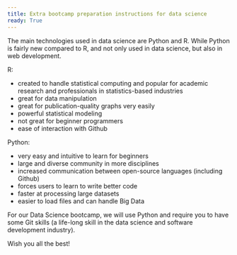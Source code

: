```yaml
---
title: Extra bootcamp preparation instructions for data science
ready: True
---
```


The main technologies used in data science are Python and R. While Python is fairly new compared to R, and not only used in data science, but also in web development. 

R:
- created to handle statistical computing and popular for academic research and professionals in statistics-based industries
- great for data manipulation
- great for publication-quality graphs very easily
- powerful statistical modeling
- not great for beginner programmers
- ease of interaction with Github

Python:
- very easy and intuitive to learn for beginners
- large and diverse community in more disciplines
- increased communication between open-source languages (including Github)
- forces users to learn to write better code
- faster at processing large datasets 
- easier to load files and can handle Big Data

For our Data Science bootcamp, we will use Python and require you to have some Git skills (a life-long skill in the data science and software development industry).

Wish you all the best!